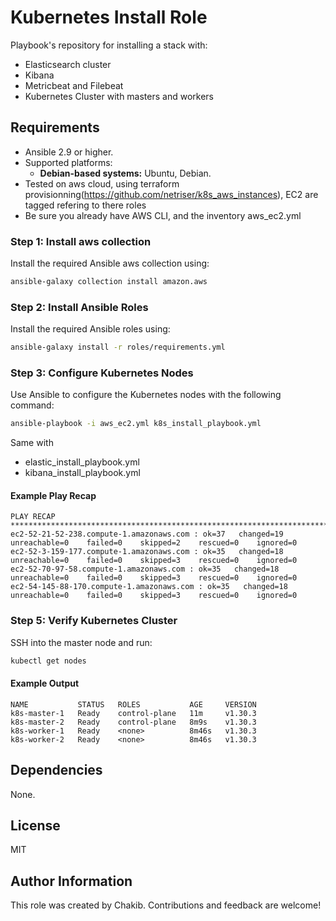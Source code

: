 # Kubernetes Install Role

Playbook's repository for installing a stack with:
- Elasticsearch cluster
- Kibana
- Metricbeat and Filebeat
- Kubernetes Cluster with masters and workers

## Requirements
- Ansible 2.9 or higher.
- Supported platforms:
  - **Debian-based systems:** Ubuntu, Debian.
- Tested on aws cloud, using terraform provisionning(https://github.com/netriser/k8s_aws_instances), EC2 are tagged refering to there roles
- Be sure you already have AWS CLI, and the inventory aws_ec2.yml

### Step 1: Install aws collection
Install the required Ansible aws collection using:
```bash
ansible-galaxy collection install amazon.aws
```
### Step 2: Install Ansible Roles
Install the required Ansible roles using:
```bash
ansible-galaxy install -r roles/requirements.yml
```

### Step 3: Configure Kubernetes Nodes
Use Ansible to configure the Kubernetes nodes with the following command:
```bash
ansible-playbook -i aws_ec2.yml k8s_install_playbook.yml
```
Same with 
- elastic_install_playbook.yml
- kibana_install_playbook.yml

#### Example Play Recap
```plaintext
PLAY RECAP *********************************************************************************************************************
ec2-52-21-52-238.compute-1.amazonaws.com : ok=37   changed=19   unreachable=0    failed=0    skipped=2    rescued=0    ignored=0
ec2-52-3-159-177.compute-1.amazonaws.com : ok=35   changed=18   unreachable=0    failed=0    skipped=3    rescued=0    ignored=0
ec2-52-70-97-58.compute-1.amazonaws.com : ok=35   changed=18   unreachable=0    failed=0    skipped=3    rescued=0    ignored=0
ec2-54-145-88-170.compute-1.amazonaws.com : ok=35   changed=18   unreachable=0    failed=0    skipped=3    rescued=0    ignored=0

```
### Step 5: Verify Kubernetes Cluster
SSH into the master node and run:
```bash
kubectl get nodes
```

#### Example Output
```plaintext
NAME           STATUS   ROLES           AGE     VERSION
k8s-master-1   Ready    control-plane   11m     v1.30.3
k8s-master-2   Ready    control-plane   8m9s    v1.30.3
k8s-worker-1   Ready    <none>          8m46s   v1.30.3
k8s-worker-2   Ready    <none>          8m46s   v1.30.3
```

## Dependencies
None.

## License
MIT

## Author Information
This role was created by Chakib. Contributions and feedback are welcome!

